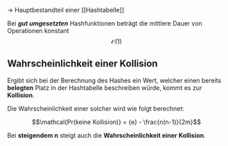 
-> Hauptbestandteil einer [[Hashtabelle]]

Bei **_gut umgesetzten_** Hashfunktionen beträgt die mittlere Dauer von Operationen konstant
$$\mathcal{O}(1)$$

## Wahrscheinlichkeit einer Kollision

Ergibt sich bei der Berechnung des Hashes ein Wert, welcher einen bereits **belegten** Platz in der Hashtabelle beschreiben würde, kommt es zur **Kollision**.

Die Wahrscheinlichkeit einer solcher wird wie folgt berechnet:

$$\mathcal{Pr(keine Kollision)} = {e} - \frac{n(n-1)}{2m}$$

Bei **steigendem n** steigt auch die **Wahrscheinlichkeit einer Kollision**.


